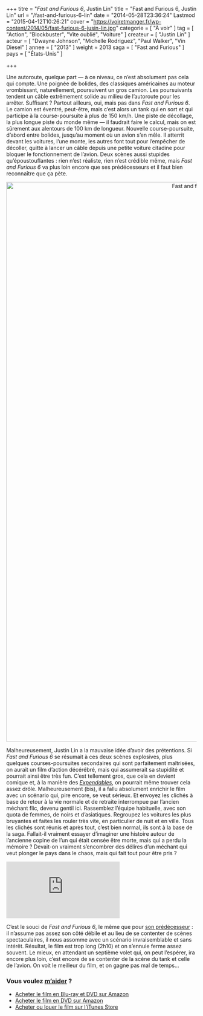 +++
titre = "<em>Fast and Furious 6</em>, Justin Lin"
title = "Fast and Furious 6, Justin Lin"
url = "/fast-and-furious-6-lin"
date = "2014-05-28T23:36:24"
Lastmod = "2015-04-12T10:26:21"
cover = "https://voiretmanger.fr/wp-content/2014/05/fast-furious-6-jusin-lin.jpg"
categorie = [ "À voir" ]
tag = [ "Action", "Blockbuster", "Vite oublié", "Voiture" ]
createur = [ "Justin Lin" ]
acteur = [ "Dwayne Johnson", "Michelle Rodriguez", "Paul Walker", "Vin Diesel" ]
annee = [ "2013" ]
weight = 2013
saga = [ "Fast and Furious" ]
pays = [ "États-Unis" ]

+++

<p>Une autoroute, quelque part — à ce niveau, ce n’est absolument pas cela qui compte. Une poignée de bolides, des classiques américaines au moteur vrombissant, naturellement, poursuivent un gros camion. Les poursuivants tendent un câble extrêmement solide au milieu de l’autoroute pour les arrêter. Suffisant ? Partout ailleurs, oui, mais pas dans <em>Fast and Furious 6</em>. Le camion est éventré, peut-être, mais c’est alors un tank qui en sort et qui participe à la course-poursuite à plus de 150 km/h. Une piste de décollage, la plus longue piste du monde même — il faudrait faire le calcul, mais on est sûrement aux alentours de 100 km de longueur. Nouvelle course-poursuite, d’abord entre bolides, jusqu’au moment où un avion s’en mêle. Il atterrit devant les voitures, l’une monte, les autres font tout pour l’empêcher de décoller, quitte à lancer un câble depuis une petite voiture citadine pour bloquer le fonctionnement de l’avion. Deux scènes aussi stupides qu’époustouflantes : rien n’est réaliste, rien n’est crédible même, mais <em>Fast and Furious 6</em> va plus loin encore que ses prédécesseurs et il faut bien reconnaître que ça pète.</p>
<div style="text-align:center;"><img class="aligncenter" src="https://voiretmanger.fr/wp-content/2014/05/fast-and-furious-6-lin.jpg" alt="Fast and furious 6 lin" title="fast-and-furious-6-lin.jpg" width="1000" height="1481" /></div>
<p>Malheureusement, Justin Lin a la mauvaise idée d’avoir des prétentions. Si <em>Fast and Furious 6</em> se résumait à ces deux scènes explosives, plus quelques courses-poursuites secondaires qui sont parfaitement maîtrisées, on aurait un film d’action décérébré, mais qui assumerait sa stupidité et pourrait ainsi être très fun. C’est tellement gros, que cela en devient comique et, à la manière des <a href="https://voiretmanger.fr/saga/expendables/"><em>Expendables</em></a>, on pourrait même trouver cela assez drôle. Malheureusement (bis), il a fallu absolument enrichir le film avec un scénario qui, pire encore, se veut sérieux. Et envoyez les clichés à base de retour à la vie normale et de retraite interrompue par l’ancien méchant flic, devenu gentil ici. Rassemblez l’équipe habituelle, avec son quota de femmes, de noirs et d’asiatiques. Regroupez les voitures les plus bruyantes et faites les rouler très vite, en particulier de nuit et en ville. Tous les clichés sont réunis et après tout, c’est bien normal, ils sont à la base de la saga. Fallait-il vraiment essayer d’imaginer une histoire autour de l’ancienne copine de l’un qui était censée être morte, mais qui a perdu la mémoire ? Devait-on vraiment s’encombrer des délires d’un méchant qui veut plonger le pays dans le chaos, mais qui fait tout pour être pris ?</p>
<div class="video-container"><iframe class="aligncenter" src="https://www.youtube.com/embed/2VZnMa_sNXQ" frameborder="0" allowfullscreen></iframe></div>
<p>C’est le souci de <em>Fast and Furious 6</em>, le même que pour <a href="https://voiretmanger.fr/fast-and-furious-5-lin/">son prédécesseur</a> : il n’assume pas assez son côté débile et au lieu de se contenter de scènes spectaculaires, il nous assomme avec un scénario invraisemblable et sans intérêt. Résultat, le film est trop long (2h10) et on s’ennuie ferme assez souvent. Le mieux, en attendant un septième volet qui, on peut l’espérer, ira encore plus loin, c’est encore de se contenter de la scène du tank et celle de l’avion. On voit le meilleur du film, et on gagne pas mal de temps…</p>
<div class="amazon">
<h3>Vous voulez <a href="https://voiretmanger.fr/soutien/">m’aider</a> ?</h3>
<ul>
<li><a href="http://www.amazon.fr/gp/product/B00CXLKI4C/ref=as_li_ss_tl?ie=UTF8&amp;tag=leblogdenic07-21&amp;linkCode=as2&amp;camp=1642&amp;creative=19458&amp;creativeASIN=B00CXLKI4C">Acheter le film en Blu-ray et DVD sur Amazon</a></li>
<li><a href="http://www.amazon.fr/gp/product/B00CXLKHNO/ref=as_li_ss_tl?ie=UTF8&amp;tag=leblogdenic07-21&amp;linkCode=as2&amp;camp=1642&amp;creative=19458&amp;creativeASIN=B00CXLKHNO">Acheter le film en DVD sur Amazon</a></li>
<li><a href="https://itunes.apple.com/fr/movie/fast-furious-6/id664571799">Acheter ou louer le film sur l’iTunes Store</a></li>
</ul>
</div>

